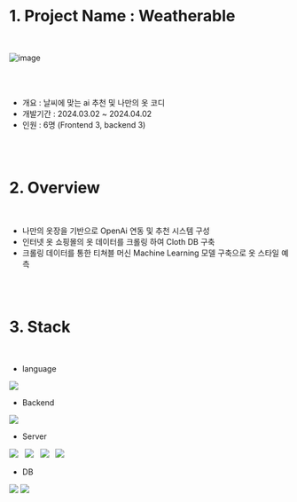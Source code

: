 <br>

# 1. Project Name : Weatherable
<br>

![image](https://github.com/dydgjs200/Weatherable_python/assets/25136172/4361ad47-0d55-4a39-9faf-fdbea29665ce)


<br>
<br>
<ul>
 <li>개요 : 날씨에 맞는 ai 추천 및 나만의 옷 코디</li>
 <li>개발기간 : 2024.03.02 ~ 2024.04.02</li>
 <li>인원 : 6명 (Frontend 3, backend 3)</li>
</ul>
<br>
<br>

# 2. Overview
<br>

<ul>
  <li>나만의 옷장을 기반으로 OpenAi 연동 및 추천 시스템 구성</li>
  <li>인터넷 옷 쇼핑몰의 옷 데이터를 크롤링 하여 Cloth DB 구축</li>
  <li>크롤링 데이터를 통한 티쳐블 머신 Machine Learning 모델 구축으로 옷 스타일 예측</li>
</ul>

<br>
<br>

# 3. Stack
<br>

- language <br>
<div>
  <img src="https://img.shields.io/badge/Python-3776AB?style=for-the-badge&logo=Python&logoColor=white">
</div>

- Backend <br>
<div>
 <img src="https://img.shields.io/badge/express-000000?style=for-the-badge&logo=express&logoColor=white">
</div>

- Server <br>
<div>
 <img src="https://img.shields.io/badge/Amazon S3-569A31?style=flat-square&logo=Amazon%20S3&logoColor=white"/></a> &nbsp
 <img src="https://img.shields.io/badge/Amazon EC2-FF9900?style=flat-square&logo=Amazon%20EC2&logoColor=white"/></a> &nbsp
 <img src="https://img.shields.io/badge/Load Balancer-8C4FFF?style=flat-square&logo=awselasticloadbalancing2&logoColor=white"/></a> &nbsp
 <img src="https://img.shields.io/badge/route53-8C4FFF?style=flat-square&logo=amazonroute53&logoColor=white"/></a> &nbsp
</div>

- DB <br>
<div>
 <img src="https://img.shields.io/badge/mongoDB-47A248?style=for-the-badge&logo=mongoDB&logoColor=white"> 
 <img src="https://img.shields.io/badge/MySQL-4479A1?style=for-the-badge&logo=MySQL&logoColor=white">
</div>

<br>
<br>
